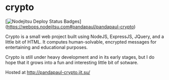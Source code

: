 crypto
======

[![Nodejitsu Deploy Status Badges](https://webhooks.nodejitsu.com/pandapaul/pandapaul-crypto.png)]
(https://webops.nodejitsu.com#pandapaul/pandapaul-crypto)

Crypto is a small web project built using NodeJS, ExpressJS, JQuery, and a little bit of HTML.
It computes human-solvable, encrypted messages for entertaining and educational purposes.

Crypto is still under heavy development and in its early stages, but I do hope that it grows into a fun and interesting 
little bit of sotware.

Hosted at http://pandapaul-crypto.jit.su/
